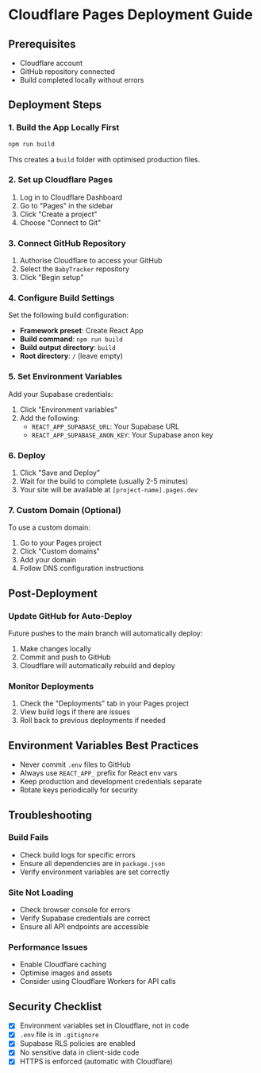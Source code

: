 # Cloudflare Pages Deployment Guide

## Prerequisites
- Cloudflare account
- GitHub repository connected
- Build completed locally without errors

## Deployment Steps

### 1. Build the App Locally First
```bash
npm run build
```
This creates a `build` folder with optimised production files.

### 2. Set up Cloudflare Pages

1. Log in to Cloudflare Dashboard
2. Go to "Pages" in the sidebar
3. Click "Create a project"
4. Choose "Connect to Git"

### 3. Connect GitHub Repository

1. Authorise Cloudflare to access your GitHub
2. Select the `BabyTracker` repository
3. Click "Begin setup"

### 4. Configure Build Settings

Set the following build configuration:
- **Framework preset**: Create React App
- **Build command**: `npm run build`
- **Build output directory**: `build`
- **Root directory**: `/` (leave empty)

### 5. Set Environment Variables

Add your Supabase credentials:
1. Click "Environment variables"
2. Add the following:
   - `REACT_APP_SUPABASE_URL`: Your Supabase URL
   - `REACT_APP_SUPABASE_ANON_KEY`: Your Supabase anon key

### 6. Deploy

1. Click "Save and Deploy"
2. Wait for the build to complete (usually 2-5 minutes)
3. Your site will be available at `[project-name].pages.dev`

### 7. Custom Domain (Optional)

To use a custom domain:
1. Go to your Pages project
2. Click "Custom domains"
3. Add your domain
4. Follow DNS configuration instructions

## Post-Deployment

### Update GitHub for Auto-Deploy

Future pushes to the main branch will automatically deploy:
1. Make changes locally
2. Commit and push to GitHub
3. Cloudflare will automatically rebuild and deploy

### Monitor Deployments

1. Check the "Deployments" tab in your Pages project
2. View build logs if there are issues
3. Roll back to previous deployments if needed

## Environment Variables Best Practices

- Never commit `.env` files to GitHub
- Always use `REACT_APP_` prefix for React env vars
- Keep production and development credentials separate
- Rotate keys periodically for security

## Troubleshooting

### Build Fails
- Check build logs for specific errors
- Ensure all dependencies are in `package.json`
- Verify environment variables are set correctly

### Site Not Loading
- Check browser console for errors
- Verify Supabase credentials are correct
- Ensure all API endpoints are accessible

### Performance Issues
- Enable Cloudflare caching
- Optimise images and assets
- Consider using Cloudflare Workers for API calls

## Security Checklist

- [x] Environment variables set in Cloudflare, not in code
- [x] `.env` file is in `.gitignore`
- [x] Supabase RLS policies are enabled
- [x] No sensitive data in client-side code
- [x] HTTPS is enforced (automatic with Cloudflare)
